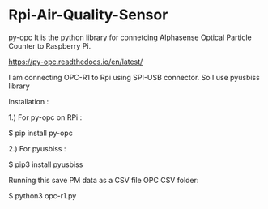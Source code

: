 # Rpi-Air-Quality-Sensor

py-opc
It is the python library for connetcing Alphasense Optical Particle Counter to Raspberry Pi.

https://py-opc.readthedocs.io/en/latest/

I am connecting OPC-R1 to Rpi using SPI-USB connector. So I use pyusbiss library

Installation :

1.) For py-opc on RPi :

$ pip install py-opc 

2.) For pyusbiss :

$ pip3 install pyusbiss

Running this save PM data as a CSV file OPC CSV folder:

$ python3 opc-r1.py

